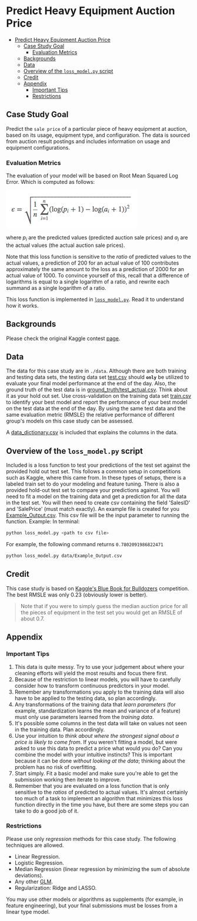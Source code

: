 # Predict Heavy Equipment Auction Price

- [Predict Heavy Equipment Auction Price](#predict-heavy-equipment-auction-price)
  - [Case Study Goal](#case-study-goal)
    - [Evaluation Metrics](#evaluation-metrics)
  - [Backgrounds](#backgrounds)
  - [Data](#data)
  - [Overview of the `loss_model.py` script](#overview-of-the-loss_modelpy-script)
  - [Credit](#credit)
  - [Appendix](#appendix)
    - [Important Tips](#important-tips)
    - [Restrictions](#restrictions)

## Case Study Goal
Predict the `sale price` of a particular piece of heavy equipment at auction, based
on its usage, equipment type, and configuration.  The data is sourced from auction
result postings and includes information on usage and equipment configurations.

### Evaluation Metrics
The evaluation of your model will be based on Root Mean Squared Log Error.
Which is computed as follows:

![Root Mean Squared Logarithmic Error](images/rmsle.png)

where *p<sub>i</sub>* are the predicted values (predicted auction sale prices) 
and *a<sub>i</sub>* are the actual values (the actual auction sale prices).

Note that this loss function is sensitive to the *ratio* of predicted values to
the actual values, a prediction of 200 for an actual value of 100 contributes
approximately the same amount to the loss as a prediction of 2000 for an actual
value of 1000.  To convince yourself of this, recall that a difference of
logarithms is equal to a single logarithm of a ratio, and rewrite each summand
as a single logarithm of a ratio.

This loss function is implemented in [`loss_model.py`](./loss_model.py). Read it to understand how it works.

## Backgrounds

Please check the original Kaggle contest [page]((https://www.kaggle.com/c/bluebook-for-bulldozers)).

## Data
The data for this case study are in `./data`. Although there are both training
and testing data sets, the testing data set [test.csv](./data/test.csv) should **`only`** be utilized to evaluate
your final model performance at the end of the day. Also, the ground truth of the test data is in [ground_truth/test_actual.csv](./data/ground_truth/test_actual.csv). Think about it as your
hold out set.  Use cross-validation on the training data set [train.csv](./data/train.csv) to identify your
best model and report the performance of your best model on the test data at the end of the day.
By using the same test data and the same evaluation metric (RMSLE) the relative
performance of different group's models on this case study can be assessed.

A [data_dictionary.csv](./data/data_dictionary.csv) is included that explains the columns in the data.

## Overview of the `loss_model.py` script
Included is a loss function to test your predictions of the test set against the provided hold out test set.  This follows a common setup in competitions such as Kaggle, where this came from.  In these types of setups, there is a labeled train set to do your modeling and feature tuning.  There is also a provided hold-out test set to compare your predictions against.  You will need to fit a model on the training data and get a prediction for all the data in the test set.  You will then need to create csv containing the field 'SalesID' and 'SalePrice' (must match exactly). An example file is created for you [Example_Output.csv](./data/Example_Output.csv). This csv file will be the input parameter to running the function.
Example:
In terminal:

```bash
python loss_model.py <path to csv file>
```

For example, the following command returns `0.7802091986822471`
```bash
python loss_model.py data/Example_Output.csv
```



## Credit
This case study is based on [Kaggle's Blue Book for Bulldozers](https://www.kaggle.com/c/bluebook-for-bulldozers) competition.  The best RMSLE was only 0.23 (obviously lower is better).
>  Note that if you were to simply guess the median auction price for all the pieces of equipment in the test set you would get an RMSLE of about 0.7.

## Appendix

### Important Tips

1. This data is quite messy. Try to use your judgement about where your
cleaning efforts will yield the most results and focus there first.
2. Because of the restriction to linear models, you will have to carefully
consider how to transform continuous predictors in your model.
3. Remember any transformations you apply to the training data will also have
to be applied to the testing data, so plan accordingly.
4. Any transformations of the training data that *learn parameters* (for
example, standardization learns the mean and variance of a feature) must only
use parameters learned from the *training data*.
5. It's possible some columns in the test data will take on values not seen in
the training data. Plan accordingly.
6. Use your intuition to *think about where the strongest signal about a price
is likely to come from*. If you weren't fitting a model, but were asked to use
this data to predict a price what would you do? Can you combine the model with
your intuitive instincts?  This is important because it can be done *without
looking at the data*; thinking about the problem has no risk of overfitting.
7. Start simply. Fit a basic model and make sure you're able to get the
submission working then iterate to improve.
8. Remember that you are evaluated on a loss function that is only sensitive to
the *ratios* of predicted to actual values.  It's almost certainly too much of
a task to implement an algorithm that minimizes this loss function directly in
the time you have, but there are some steps you can take to do a good job of
it.

### Restrictions
Please use only *regression* methods for this case study.  The following techniques
are allowed.

  - Linear Regression.
  - Logistic Regression.
  - Median Regression (linear regression by minimizing the sum of absolute deviations).
  - Any other [GLM](http://statsmodels.sourceforge.net/devel/glm.html).
  - Regularization: Ridge and LASSO.

You may use other models or algorithms as supplements (for example, in feature
engineering), but your final submissions must be losses from a linear type
model.